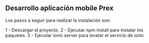 ## Desarrollo aplicación mobile Prex

Los pasos a seguir para realizar la instalación son:

1 - Descargar el proyecto.
2 - Ejecutar npm install para instalar los paquetes.
3 - Ejecutar ionic server para levatar el servicio de ionic 
